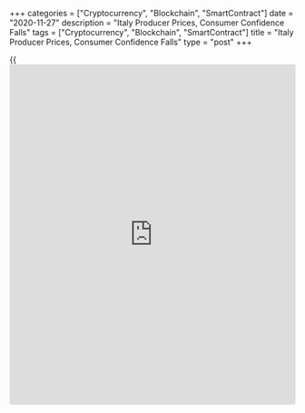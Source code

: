+++
categories = ["Cryptocurrency", "Blockchain", "SmartContract"]
date = "2020-11-27"
description = "Italy Producer Prices, Consumer Confidence Falls"
tags = ["Cryptocurrency", "Blockchain", "SmartContract"]
title = "Italy Producer Prices, Consumer Confidence Falls"
type = "post"
+++

{{<iframe id="large-banner" src="https://www.bounty.group/#slide=7.0" width="100%" height="600" scrolling="no" style="border: 0px solid rgb(216, 221, 230); border-radius: 3px;">}}

Italy's consumer confidence weakened in November and producer prices
continued to decline in October, data from the statistical office Istat
showed on Friday.

The consumer confidence decreased to 98.1 in November from 101.7 in
October. Economists had expected a score of 99.0.

The economic confidence index fell to 82.8 in November from 92.2 in the
previous month.

The [business][1] confidence index declined to 90.2 in November from
94.7 in the prior month. Economists had forecast a score of 93.5.

Separate data from the statistical office showed that the producer price
index declined 2.5 percent year-on-year in October, following a 3.1
percent fall in September.

On a monthly basis, producer prices increased 0.6 percent in October,
following a 0.1 percent rise in the preceding month.

In the domestic market, producer prices rose 0.9 percent month-on-month
in October and declined 2.9 percent from a year ago.

Producer prices in the foreign market remained unchanged monthly in
October and decreased 0.2 percent annually.

For comments and feedback [contact](https://www.playgroundfx.com/contact/): editorial@rtt[news](https://www.letsplayfx.com/blog/forex-news-website/).com

[Economic News][2]

 **What parts of the world are seeing the best (and worst) economic
performances lately? Click[here][3] to check out our [Econ Scorecard][3]
and find out! See up-to-the-moment [ranking](https://www.playgroundfx.com/blog/crypto-exchange-ranking/)s for the best and worst
performers in [GDP][4], [unemployment rate][5], [inflation][6] and much
more.**

   1. www.rtt[news](https://www.letsplayfx.com/blog/forex-news-website/).com/Content/Business.aspx
   2. www.rtt[news](https://www.letsplayfx.com/blog/forex-news-website/).com/Content/EconomicNews.aspx
   3. www.rtt[news](https://www.letsplayfx.com/blog/forex-news-website/).com/economic-scorecard/world-rank/industrial-production/highest-performance.aspx
   4. www.rtt[news](https://www.letsplayfx.com/blog/forex-news-website/).com/economic-scorecard/world-rank/GDP/highest-performance.aspx
   5. www.rtt[news](https://www.letsplayfx.com/blog/forex-news-website/).com/economic-scorecard/world-rank/unemployment-rate/lowest-performance.aspx
   6. www.rtt[news](https://www.letsplayfx.com/blog/forex-news-website/).com/economic-scorecard/world-rank/CPI/highest-performance.aspx